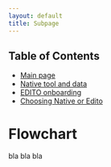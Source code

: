 ```yaml
---
layout: default
title: Subpage
---
```


## Table of Contents
- [Main page](index.md)
- [Native tool and data](plet.md)
- [EDITO onboarding](edito.md)
- [Choosing Native or Edito](flowchart.md)

# Flowchart
bla bla bla